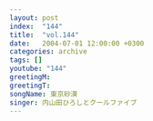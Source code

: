 ```yaml
---
layout: post
index:  "144"
title:  "vol.144"
date:   2004-07-01 12:00:00 +0300
categories: archive
tags: []
youtube: "144"
greetingM: 
greetingT: 
songName: 東京砂漠
singer: 内山田ひろしとクールファイブ
---
```


